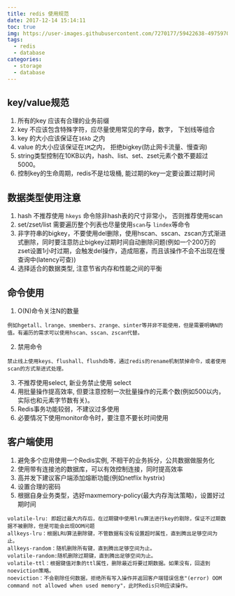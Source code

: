 ```yaml
---
title: redis 使用规范
date: 2017-12-14 15:14:11
toc: true
img: https://user-images.githubusercontent.com/7270177/59422638-49759700-8e03-11e9-8bdd-dd708ca69e1f.png
tags:
  - redis
  - database
categories:
  - storage
  - database
---
```


## key/value规范
1. 所有的key 应该有合理的业务前缀
2. key 不应该包含特殊字符，应尽量使用常见的字母，数字， 下划线等组合
3. key 的大小应该保证在`16kb` 之内
4. value 的大小应该保证在`1M`之内， 拒绝bigkey(防止网卡流量、慢查询)
5. string类型控制在10KB以内，hash、list、set、zset元素个数不要超过5000。
6. 控制key的生命周期，redis不是垃圾桶, 能过期的key一定要设置过期时间

## 数据类型使用注意
1. hash 不推荐使用 `hkeys` 命令除非hash表的尺寸非常小， 否则推荐使用scan
2. set/zset/list 需要遍历整个列表也尽量使用`scan`与 `lindex`等命令
3. 非字符串的bigkey，不要使用del删除，使用hscan、sscan、zscan方式渐进式删除，同时要注意防止bigkey过期时间自动删除问题(例如一个200万的zset设置1小时过期，会触发del操作，造成阻塞，而且该操作不会不出现在慢查询中(latency可查))
4. 选择适合的数据类型, 注意节省内存和性能之间的平衡

## 命令使用
1. O(N)命令关注N的数量
```
例如hgetall、lrange、smembers、zrange、sinter等并非不能使用，但是需要明确N的值。有遍历的需求可以使用hscan、sscan、zscan代替。
```
2. 禁用命令
```
禁止线上使用keys、flushall、flushdb等，通过redis的rename机制禁掉命令，或者使用scan的方式渐进式处理。
```
3. 不推荐使用select,  新业务禁止使用 select
4. 用批量操作提高效率, 但要注意控制一次批量操作的元素个数(例如500以内，实际也和元素字节数有关)。
5. Redis事务功能较弱，不建议过多使用
6. 必要情况下使用monitor命令时，要注意不要长时间使用

## 客户端使用
1. 避免多个应用使用一个Redis实例, 不相干的业务拆分，公共数据做服务化
2. 使用带有连接池的数据库，可以有效控制连接，同时提高效率
3. 高并发下建议客户端添加熔断功能(例如netflix hystrix)
4. 设置合理的密码
5. 根据自身业务类型，选好maxmemory-policy(最大内存淘汰策略)，设置好过期时间

```
volatile-lru: 即超过最大内存后，在过期键中使用lru算法进行key的剔除，保证不过期数据不被删除，但是可能会出现OOM问题
allkeys-lru：根据LRU算法删除键，不管数据有没有设置超时属性，直到腾出足够空间为止。
allkeys-random：随机删除所有键，直到腾出足够空间为止。
volatile-random:随机删除过期键，直到腾出足够空间为止。
volatile-ttl：根据键值对象的ttl属性，删除最近将要过期数据。如果没有，回退到noeviction策略。
noeviction：不会剔除任何数据，拒绝所有写入操作并返回客户端错误信息"(error) OOM command not allowed when used memory"，此时Redis只响应读操作。
```

